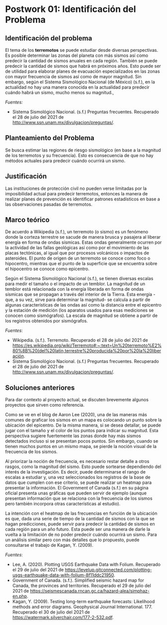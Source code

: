 # Postwork 01: Identificación del Problema
## Identificación del problema
El tema de los __terremotos__ se puede estudiar desde diversas perspectivas. Es posible determinar las zonas del planeta con más sismos así como predecir la cantidad de sismos anuales en cada región. También se puede predecir la cantidad de sismos que habrá en próximos años. Esto puede ser de utilidad para elaborar planes de evacuación especializados en las zonas con mayor frecuencia de sismos así como de mayor magnitud. Sin embargo, según el Sistema Sismológico Nacional (de México) (s.f.), en la actualidad no hay una manera conocida en la actualidad  para predecir cuándo habrá un sismo, mucho menos su magnitud.,

_Fuentes:_
- Sistema Sismológico Nacional. (s.f.) Preguntas frecuentes. Recuperado el 28 de julio del 2021 de http://www.ssn.unam.mx/divulgacion/preguntas/.

## Planteamiento del Problema
Se busca estimar las regiones de riesgo sismológico (en base a la magnitud de los terremotos y su frecuencia). Esto es consecuencia de que no hay métodos actuales para predecir cuándo ocurrirá un sismo.

## Justificación
Las instituciones de protección civil no pueden verse limitadas por la imposibilidad actual para predecir terremotos, entonces la manera de realizar planes de prevención es identificar patrones estadísticos en base a las observaciones pasadas de terremotos.

## Marco teórico
De acuerdo a Wikipedia (s.f.), un terremoto (o sismo) es un fenómeno donde la corteza terrestre se sacude de manera brusca y pasajera al liberar energía en forma de ondas sísmicas. Estas ondas generalmente ocurren por la actividad de las fallas geológicas así como por el movimiento de las placas tectónicas, al igual que por procesos volcánicos o impactos de asteroides. El punto de origen de un terremoto se conoce como foco o hipocentro, mientras que el punto de la superficie que se encuentra sobre el hipocentro se conoce como epicentro.

Según el Sistema Sismológico Nacional (s.f.), se tienen diversas escalas para medir el tamaño o el impacto de  un temblor. La magnitud de un temblor está relacionada con la energía liberada en forma de  ondas sísmicas que se propagan a través del interior de la Tierra. Esta energía -que, a su vez, sirve para determinar la magnitud- se calcula a partir de algunas características de las ondas así como la distancia entre el epicentro y la estación de medición (los aparatos usados para esas mediciones se conocen como sismógrafos). La escala de magnitud se obtiene a partir de los registros obtenidos por sismógrafos.

_Fuentes_:
- Wikipedia. (s.f.). Terremoto. Recuperado el 28 de julio del 2021 de https://es.wikipedia.org/wiki/Terremoto#:~:text=Un%20terremoto%E2%80%8B%20(del%20latín,terrestre%20producida%20por%20la%20liberación.
- Sistema Sismológico Nacional. (s.f.) Preguntas frecuentes. Recuperado el 28 de julio del 2021 de http://www.ssn.unam.mx/divulgacion/preguntas/.

## Soluciones anteriores
Para dar contexto al proyecto actual, se discuten brevemente algunos proyectos que sirven como referencia.

Como se ve en el blog de Aaron Lee (2020), una de las maneras más comunes de graficar los sismos en un mapa es colocando un punto sobre la ubicación del epicentro. De la misma manera, si se desea detallar, se puede jugar con el tamaño y el color de los puntos para indicar su magnitud. Esta perspectiva sugiere fuertemente las zonas donde hay más sismos detectados incluso si se presentan pocos puntos. Sin embargo, cuando se tienen muchos puntos en un mismo mapa, se pierde la noción visual de la frecuencia de los sismos.

Al priorizar la noción de frecuencia, es necesario restar detalle a otros rasgos, como la magnitud del sismo. Esto puede sortearse dependiendo del interés de la investigación. Es decir, puede determinarse el rango de escalas a estudiar y, una vez seleccionados los registros de la base de datos que cumplen con ese criterio, se puede realizar un heatmap para presentar la información. El Government of Canada (s.f.) en su página oficial presenta unas gráficas que pueden servir de ejemplo (aunque presentan información que se relaciona con la frecuencia de los sismos pero también incorpora otras características al estudio).

La intención con el heatmap de las frecuencias en función de la ubicación es que, dada una serie de tiempo de la cantidad de sismos con la que se hagan predicciones, puede servir para predecir la cantidad de sismos en cada región para un año futuro. Esta puede ser una manera de darle la vuelta a la limitación de no poder predecir cuándo ocurrirá un sismo. Para un análisis similar pero con más detalles que lo propuesto, puede consultarse el trabajo de Kagan, Y. (2009).

_Fuentes_:
- Lee, A. (2020). Plotting USGS Earthquake Data with Folium. Recuperado el 29 de julio del 2021 de https://levelup.gitconnected.com/plotting-usgs-earthquake-data-with-folium-8f11ddc21950.
- Government of Canada. (s.f.). Simplified seismic hazard map for Canada, the provinces and territories. Recuperado el 29 de julio del 2021 de https://seismescanada.rncan.gc.ca/hazard-alea/simphaz-en.php.
- Kagan, Y. (2009). Testing long-term earthquake forecasts: Likelihood methods and error diagrams. Geophysical Journal International. 177. Recuperado el 30 de julio del 2021 de https://watermark.silverchair.com/177-2-532.pdf.
